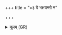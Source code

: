 +++
title = "०३ ये भक्षयन्तो न"

+++
<details><summary>मूलम् (GR)</summary>

ये भक्षयन्तो न वसून्य् आनृधुर्  
यान् अग्नयो अन्वतप्यन्त धिष्ण्याः । +++(Bhatt. dhṛṣṇyā ।)+++  
या तेषाम् अवया दुरिष्टात्  
स्विष्टं तद् विश्वकर्मा कृणोतु ॥
</details>